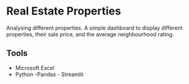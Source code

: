 # Real Estate Properties
Analysing different properties.
A simple dashboard to display different properties, their sale price, and the average neighbourhood rating.

## Tools
- Microsoft Excel
- Python
      -Pandas
      - Streamlit

